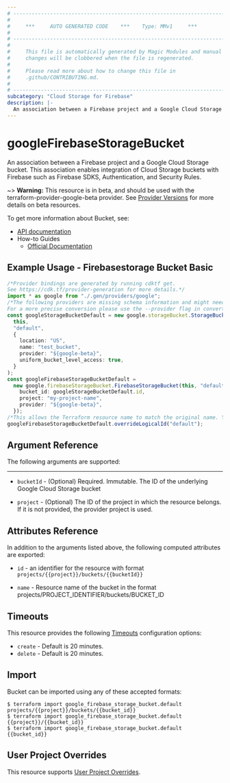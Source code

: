 ```yaml
---
# ----------------------------------------------------------------------------
#
#     ***     AUTO GENERATED CODE    ***    Type: MMv1     ***
#
# ----------------------------------------------------------------------------
#
#     This file is automatically generated by Magic Modules and manual
#     changes will be clobbered when the file is regenerated.
#
#     Please read more about how to change this file in
#     .github/CONTRIBUTING.md.
#
# ----------------------------------------------------------------------------
subcategory: "Cloud Storage for Firebase"
description: |-
  An association between a Firebase project and a Google Cloud Storage bucket.
---
```


# googleFirebaseStorageBucket

An association between a Firebase project and a Google Cloud Storage bucket.
This association enables integration of Cloud Storage buckets with Firebase such as Firebase SDKS, Authentication, and Security Rules.

\~> **Warning:** This resource is in beta, and should be used with the terraform-provider-google-beta provider.
See [Provider Versions](https://terraform.io/docs/providers/google/guides/provider_versions.html) for more details on beta resources.

To get more information about Bucket, see:

* [API documentation](https://firebase.google.com/docs/reference/rest/storage/rest/v1beta/projects.buckets)
* How-to Guides
  * [Official Documentation](https://firebase.google.com/docs/storage/)

## Example Usage - Firebasestorage Bucket Basic

```typescript
/*Provider bindings are generated by running cdktf get.
See https://cdk.tf/provider-generation for more details.*/
import * as google from "./.gen/providers/google";
/*The following providers are missing schema information and might need manual adjustments to synthesize correctly: google.
For a more precise conversion please use the --provider flag in convert.*/
const googleStorageBucketDefault = new google.storageBucket.StorageBucket(
  this,
  "default",
  {
    location: "US",
    name: "test_bucket",
    provider: "${google-beta}",
    uniform_bucket_level_access: true,
  }
);
const googleFirebaseStorageBucketDefault =
  new google.firebaseStorageBucket.FirebaseStorageBucket(this, "default_1", {
    bucket_id: googleStorageBucketDefault.id,
    project: "my-project-name",
    provider: "${google-beta}",
  });
/*This allows the Terraform resource name to match the original name. You can remove the call if you don't need them to match.*/
googleFirebaseStorageBucketDefault.overrideLogicalId("default");

```

## Argument Reference

The following arguments are supported:

***

*   `bucketId` -
    (Optional)
    Required. Immutable. The ID of the underlying Google Cloud Storage bucket

*   `project` - (Optional) The ID of the project in which the resource belongs.
    If it is not provided, the provider project is used.

## Attributes Reference

In addition to the arguments listed above, the following computed attributes are exported:

*   `id` - an identifier for the resource with format `projects/{{project}}/buckets/{{bucketId}}`

*   `name` -
    Resource name of the bucket in the format projects/PROJECT\_IDENTIFIER/buckets/BUCKET\_ID

## Timeouts

This resource provides the following
[Timeouts](https://developer.hashicorp.com/terraform/plugin/sdkv2/resources/retries-and-customizable-timeouts) configuration options:

* `create` - Default is 20 minutes.
* `delete` - Default is 20 minutes.

## Import

Bucket can be imported using any of these accepted formats:

```console
$ terraform import google_firebase_storage_bucket.default projects/{{project}}/buckets/{{bucket_id}}
$ terraform import google_firebase_storage_bucket.default {{project}}/{{bucket_id}}
$ terraform import google_firebase_storage_bucket.default {{bucket_id}}
```

## User Project Overrides

This resource supports [User Project Overrides](https://registry.terraform.io/providers/hashicorp/google/latest/docs/guides/provider_reference#user_project_override).
